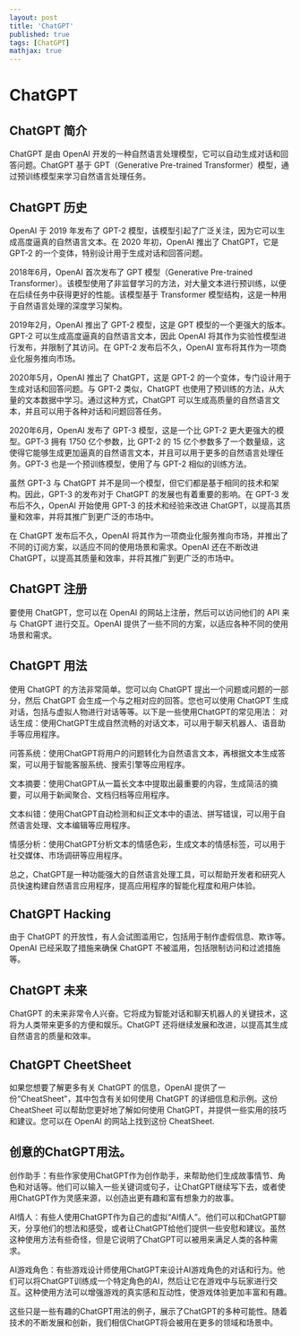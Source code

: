```yaml
---
layout: post
title: 'ChatGPT'
published: true
tags: [ChatGPT]
mathjax: true
---
```


# ChatGPT

## ChatGPT 简介

ChatGPT 是由 OpenAI 开发的一种自然语言处理模型，它可以自动生成对话和回答问题。ChatGPT 基于 GPT（Generative Pre-trained Transformer）模型，通过预训练模型来学习自然语言处理任务。

## ChatGPT 历史

OpenAI 于 2019 年发布了 GPT-2 模型，该模型引起了广泛关注，因为它可以生成高度逼真的自然语言文本。在 2020 年初，OpenAI 推出了 ChatGPT，它是 GPT-2 的一个变体，特别设计用于生成对话和回答问题。

2018年6月，OpenAI 首次发布了 GPT 模型（Generative Pre-trained Transformer）。该模型使用了非监督学习的方法，对大量文本进行预训练，以便在后续任务中获得更好的性能。该模型基于 Transformer 模型结构，这是一种用于自然语言处理的深度学习架构。

2019年2月，OpenAI 推出了 GPT-2 模型，这是 GPT 模型的一个更强大的版本。GPT-2 可以生成高度逼真的自然语言文本，因此 OpenAI 将其作为实验性模型进行发布，并限制了其访问。在 GPT-2 发布后不久，OpenAI 宣布将其作为一项商业化服务推向市场。

2020年5月，OpenAI 推出了 ChatGPT，这是 GPT-2 的一个变体，专门设计用于生成对话和回答问题。与 GPT-2 类似，ChatGPT 也使用了预训练的方法，从大量的文本数据中学习。通过这种方式，ChatGPT 可以生成高质量的自然语言文本，并且可以用于各种对话和问题回答任务。

2020年6月，OpenAI 发布了 GPT-3 模型，这是一个比 GPT-2 更大更强大的模型。GPT-3 拥有 1750 亿个参数，比 GPT-2 的 15 亿个参数多了一个数量级，这使得它能够生成更加逼真的自然语言文本，并且可以用于更多的自然语言处理任务。GPT-3 也是一个预训练模型，使用了与 GPT-2 相似的训练方法。

虽然 GPT-3 与 ChatGPT 并不是同一个模型，但它们都是基于相同的技术和架构。因此，GPT-3 的发布对于 ChatGPT 的发展也有着重要的影响。在 GPT-3 发布后不久，OpenAI 开始使用 GPT-3 的技术和经验来改进 ChatGPT，以提高其质量和效率，并将其推广到更广泛的市场中。

在 ChatGPT 发布后不久，OpenAI 将其作为一项商业化服务推向市场，并推出了不同的订阅方案，以适应不同的使用场景和需求。OpenAI 还在不断改进 ChatGPT，以提高其质量和效率，并将其推广到更广泛的市场中。

## ChatGPT 注册

要使用 ChatGPT，您可以在 OpenAI 的网站上注册，然后可以访问他们的 API 来与 ChatGPT 进行交互。OpenAI 提供了一些不同的方案，以适应各种不同的使用场景和需求。

## ChatGPT 用法

使用 ChatGPT 的方法非常简单。您可以向 ChatGPT 提出一个问题或问题的一部分，然后 ChatGPT 会生成一个与之相对应的回答。您也可以使用 ChatGPT 生成对话，包括与虚拟人物进行对话等等。以下是一些使用ChatGPT的常见用法：
对话生成：使用ChatGPT生成自然流畅的对话文本，可以用于聊天机器人、语音助手等应用程序。

问答系统：使用ChatGPT将用户的问题转化为自然语言文本，再根据文本生成答案，可以用于智能客服系统、搜索引擎等应用程序。

文本摘要：使用ChatGPT从一篇长文本中提取出最重要的内容，生成简洁的摘要，可以用于新闻聚合、文档归档等应用程序。

文本纠错：使用ChatGPT自动检测和纠正文本中的语法、拼写错误，可以用于自然语言处理、文本编辑等应用程序。

情感分析：使用ChatGPT分析文本的情感色彩，生成文本的情感标签，可以用于社交媒体、市场调研等应用程序。

总之，ChatGPT是一种功能强大的自然语言处理工具，可以帮助开发者和研究人员快速构建自然语言应用程序，提高应用程序的智能化程度和用户体验。

## ChatGPT Hacking

由于 ChatGPT 的开放性，有人会试图滥用它，包括用于制作虚假信息、欺诈等。OpenAI 已经采取了措施来确保 ChatGPT 不被滥用，包括限制访问和过滤措施等。

## ChatGPT 未来

ChatGPT 的未来非常令人兴奋。它将成为智能对话和聊天机器人的关键技术，这将为人类带来更多的方便和娱乐。ChatGPT 还将继续发展和改进，以提高其生成自然语言的质量和效率。

## ChatGPT CheetSheet

如果您想要了解更多有关 ChatGPT 的信息，OpenAI 提供了一份“CheatSheet”，其中包含有关如何使用 ChatGPT 的详细信息和示例。这份 CheatSheet 可以帮助您更好地了解如何使用 ChatGPT，并提供一些实用的技巧和建议。您可以在 OpenAI 的网站上找到这份 CheatSheet.

## 创意的ChatGPT用法。

创作助手：有些作家使用ChatGPT作为创作助手，来帮助他们生成故事情节、角色和对话等。他们可以输入一些关键词或句子，让ChatGPT继续写下去，或者使用ChatGPT作为灵感来源，以创造出更有趣和富有想象力的故事。

AI情人：有些人使用ChatGPT作为自己的虚拟“AI情人”。他们可以和ChatGPT聊天，分享他们的想法和感受，或者让ChatGPT给他们提供一些安慰和建议。虽然这种使用方法有些奇怪，但是它说明了ChatGPT可以被用来满足人类的各种需求。

AI游戏角色：有些游戏设计师使用ChatGPT来设计AI游戏角色的对话和行为。他们可以将ChatGPT训练成一个特定角色的AI，然后让它在游戏中与玩家进行交互。这种使用方法可以增强游戏的真实感和互动性，使游戏体验更加丰富和有趣。

这些只是一些有趣的ChatGPT用法的例子，展示了ChatGPT的多种可能性。随着技术的不断发展和创新，我们相信ChatGPT将会被用在更多的领域和场景中。
